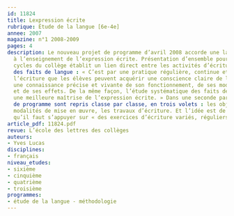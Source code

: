 ```yaml
---
id: 11824
title: Lexpression écrite
rubrique: Étude de la langue [6e-4e]
annee: 2007
magazine: n°1 2008-2009
pages: 4
description: Le nouveau projet de programme d’avril 2008 accorde une large place
  à l’enseignement de l’expression écrite. Présentation d’ensemble pour les différents
  cycles du collège établit un lien direct entre les activités d’écriture et l’observation
  des faits de langue : « C’est par une pratique régulière, continue et variée de
  l’écriture que les élèves peuvent acquérir une conscience claire de leur langue,
  une connaissance précise et vivante de son fonctionnement, de ses modes de production
  et de ses effets. De la même façon, l’étude systématique des faits de langue permet
  une meilleure maîtrise de l’expression écrite. » Dans une seconde partie, les éléments
  de programme sont repris classe par classe, en trois volets : les objectifs, les
  modalités de mise en œuvre, les travaux d’écriture. Et l’idée est de  nouveau émise
  qu’il faut s’appuyer sur « des exercices d’écriture variés, réguliers  et fréquents »…
article_pdf: 11824.pdf
revue: L’école des lettres des collèges
auteurs:
- Yves Lucas
disciplines:
- français
niveau_etudes:
- sixième
- cinquième
- quatrième
- troisième
programmes:
- étude de la langue - méthodologie
---
```


